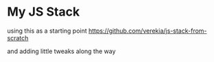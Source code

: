 # My JS Stack

using this as a starting point https://github.com/verekia/js-stack-from-scratch

and adding little tweaks along the way
